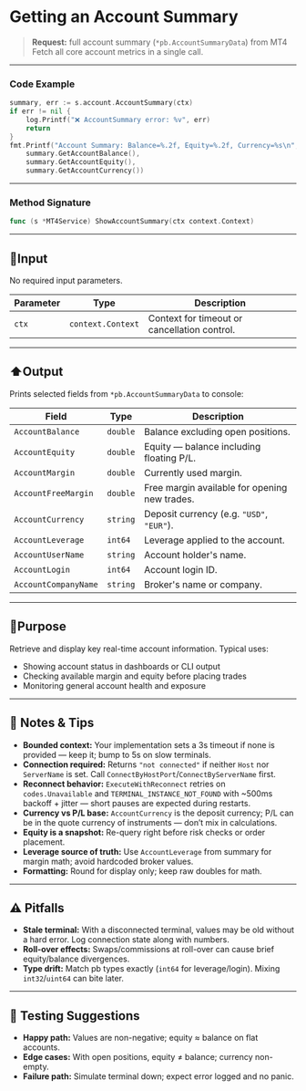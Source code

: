 # Getting an Account Summary

> **Request:** full account summary (`*pb.AccountSummaryData`) from MT4
> Fetch all core account metrics in a single call.

---

### Code Example

```go
summary, err := s.account.AccountSummary(ctx)
if err != nil {
    log.Printf("❌ AccountSummary error: %v", err)
    return
}
fmt.Printf("Account Summary: Balance=%.2f, Equity=%.2f, Currency=%s\n",
    summary.GetAccountBalance(),
    summary.GetAccountEquity(),
    summary.GetAccountCurrency())
```

---

### Method Signature

```go
func (s *MT4Service) ShowAccountSummary(ctx context.Context)
```

---

## 🔽Input

No required input parameters.

| Parameter | Type              | Description                                  |
| --------- | ----------------- | -------------------------------------------- |
| `ctx`     | `context.Context` | Context for timeout or cancellation control. |

---

## ⬆️Output

Prints selected fields from `*pb.AccountSummaryData` to console:

| Field                | Type     | Description                                   |
| -------------------- | -------- | --------------------------------------------- |
| `AccountBalance`     | `double` | Balance excluding open positions.             |
| `AccountEquity`      | `double` | Equity — balance including floating P/L.      |
| `AccountMargin`      | `double` | Currently used margin.                        |
| `AccountFreeMargin`  | `double` | Free margin available for opening new trades. |
| `AccountCurrency`    | `string` | Deposit currency (e.g. `"USD"`, `"EUR"`).     |
| `AccountLeverage`    | `int64`  | Leverage applied to the account.              |
| `AccountUserName`    | `string` | Account holder's name.                        |
| `AccountLogin`       | `int64`  | Account login ID.                             |
| `AccountCompanyName` | `string` | Broker's name or company.                     |

---

## 🎯Purpose

Retrieve and display key real-time account information. Typical uses:

* Showing account status in dashboards or CLI output
* Checking available margin and equity before placing trades
* Monitoring general account health and exposure

---

## 🧩 Notes & Tips

* **Bounded context:** Your implementation sets a 3s timeout if none is provided — keep it; bump to 5s on slow terminals.
* **Connection required:** Returns `"not connected"` if neither `Host` nor `ServerName` is set. Call `ConnectByHostPort`/`ConnectByServerName` first.
* **Reconnect behavior:** `ExecuteWithReconnect` retries on `codes.Unavailable` and `TERMINAL_INSTANCE_NOT_FOUND` with \~500ms backoff + jitter — short pauses are expected during restarts.
* **Currency vs P/L base:** `AccountCurrency` is the deposit currency; P/L can be in the quote currency of instruments — don’t mix in calculations.
* **Equity is a snapshot:** Re-query right before risk checks or order placement.
* **Leverage source of truth:** Use `AccountLeverage` from summary for margin math; avoid hardcoded broker values.
* **Formatting:** Round for display only; keep raw doubles for math.

---

## ⚠️ Pitfalls

* **Stale terminal:** With a disconnected terminal, values may be old without a hard error. Log connection state along with numbers.
* **Roll-over effects:** Swaps/commissions at roll-over can cause brief equity/balance divergences.
* **Type drift:** Match pb types exactly (`int64` for leverage/login). Mixing `int32`/`uint64` can bite later.

---

## 🧪 Testing Suggestions

* **Happy path:** Values are non-negative; equity ≈ balance on flat accounts.
* **Edge cases:** With open positions, equity ≠ balance; currency non-empty.
* **Failure path:** Simulate terminal down; expect error logged and no panic.
